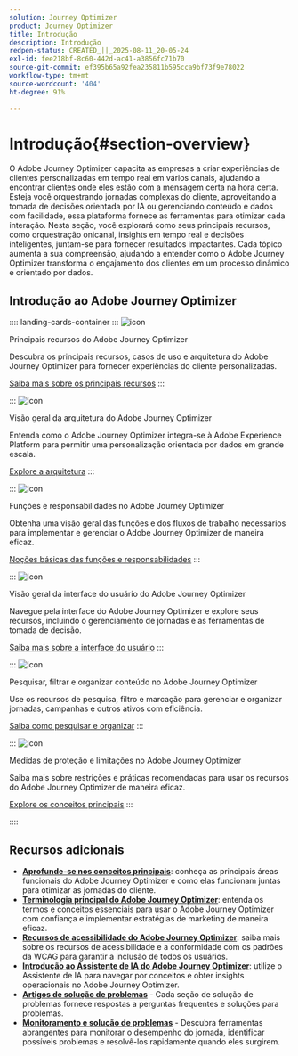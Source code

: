 ```yaml
---
solution: Journey Optimizer
product: Journey Optimizer
title: Introdução
description: Introdução
redpen-status: CREATED_||_2025-08-11_20-05-24
exl-id: fee218bf-8c60-442d-ac41-a3856fc71b70
source-git-commit: ef395b65a92fea235811b595cca9bf73f9e78022
workflow-type: tm+mt
source-wordcount: '404'
ht-degree: 91%

---
```


# Introdução{#section-overview}

O Adobe Journey Optimizer capacita as empresas a criar experiências de clientes personalizadas em tempo real em vários canais, ajudando a encontrar clientes onde eles estão com a mensagem certa na hora certa. Esteja você orquestrando jornadas complexas do cliente, aproveitando a tomada de decisões orientada por IA ou gerenciando conteúdo e dados com facilidade, essa plataforma fornece as ferramentas para otimizar cada interação. Nesta seção, você explorará como seus principais recursos, como orquestração onicanal, insights em tempo real e decisões inteligentes, juntam-se para fornecer resultados impactantes. Cada tópico aumenta a sua compreensão, ajudando a entender como o Adobe Journey Optimizer transforma o engajamento dos clientes em um processo dinâmico e orientado por dados.

## Introdução ao Adobe Journey Optimizer

:::: landing-cards-container
:::
![icon](https://cdn.experienceleague.adobe.com/icons/book.svg?lang=pt-BR)

Principais recursos do Adobe Journey Optimizer

Descubra os principais recursos, casos de uso e arquitetura do Adobe Journey Optimizer para fornecer experiências do cliente personalizadas.

[Saiba mais sobre os principais recursos](../using/start/get-started.md)
:::

:::
![icon](https://cdn.experienceleague.adobe.com/icons/code-branch.svg?lang=pt-BR)

Visão geral da arquitetura do Adobe Journey Optimizer

Entenda como o Adobe Journey Optimizer integra-se à Adobe Experience Platform para permitir uma personalização orientada por dados em grande escala.

[Explore a arquitetura](../using/start/architecture-concepts-redpen.md)
:::

:::
![icon](https://cdn.experienceleague.adobe.com/icons/list-check.svg?lang=pt-BR)

Funções e responsabilidades no Adobe Journey Optimizer

Obtenha uma visão geral das funções e dos fluxos de trabalho necessários para implementar e gerenciar o Adobe Journey Optimizer de maneira eficaz.

[Noções básicas das funções e responsabilidades](../using/start/quick-start.md)
:::

:::
![icon](https://cdn.experienceleague.adobe.com/icons/gear.svg?lang=pt-BR)

Visão geral da interface do usuário do Adobe Journey Optimizer

Navegue pela interface do Adobe Journey Optimizer e explore seus recursos, incluindo o gerenciamento de jornadas e as ferramentas de tomada de decisão.

[Saiba mais sobre a interface do usuário](../using/start/user-interface.md)
:::

:::
![icon](https://cdn.experienceleague.adobe.com/icons/circle-play.svg?lang=pt-BR)

Pesquisar, filtrar e organizar conteúdo no Adobe Journey Optimizer

Use os recursos de pesquisa, filtro e marcação para gerenciar e organizar jornadas, campanhas e outros ativos com eficiência.

[Saiba como pesquisar e organizar](../using/start/search-filter-categorize.md)
:::

:::
![icon](https://cdn.experienceleague.adobe.com/icons/puzzle-piece.svg?lang=pt-BR)

Medidas de proteção e limitações no Adobe Journey Optimizer

Saiba mais sobre restrições e práticas recomendadas para usar os recursos do Adobe Journey Optimizer de maneira eficaz.

[Explore os conceitos principais](../using/start/guardrails.md)
:::

::::


## Recursos adicionais

- **[Aprofunde-se nos conceitos principais](../using/start/functional-areas-redpen.md)**: conheça as principais áreas funcionais do Adobe Journey Optimizer e como elas funcionam juntas para otimizar as jornadas do cliente.
- **[Terminologia principal do Adobe Journey Optimizer](../using/start/terminology-md-redpen.md)**: entenda os termos e conceitos essenciais para usar o Adobe Journey Optimizer com confiança e implementar estratégias de marketing de maneira eficaz.
- **[Recursos de acessibilidade do Adobe Journey Optimizer](../using/start/accessibility.md)**: saiba mais sobre os recursos de acessibilidade e a conformidade com os padrões da WCAG para garantir a inclusão de todos os usuários.
- **[Introdução ao Assistente de IA do Adobe Journey Optimizer](../using/start/ai-assistant.md)**: utilize o Assistente de IA para navegar por conceitos e obter insights operacionais no Adobe Journey Optimizer.
- **[Artigos de solução de problemas](../using/start/troubleshooting.md)** - Cada seção de solução de problemas fornece respostas a perguntas frequentes e soluções para problemas.
- **[Monitoramento e solução de problemas](/help/rp_landing_pages/troubleshoot-journey-landing-page.md)** - Descubra ferramentas abrangentes para monitorar o desempenho do jornada, identificar possíveis problemas e resolvê-los rapidamente quando eles surgirem.



